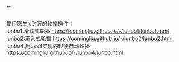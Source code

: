 # -
使用原生js封装的轮播插件： <br/> 
lunbo1:滑动式轮播    https://comingliu.github.io/-/lunbo1/lunbo1.html   <br/>
lunbo2:渐入式轮播    https://comingliu.github.io/-/lunbo2/lunbo2.html   <br/>
lunbo4:用css3实现的轻便自动轮播  https://comingliu.github.io/-/lunbo4/lunbo.html    <br/>
 
